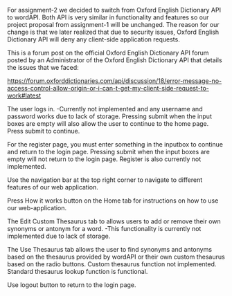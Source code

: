 For assignment-2 we decided to switch from Oxford English Dictionary API to wordAPI. Both API is very similar in functionality and features so our project proposal from assignment-1 will be unchanged. The reason for our change is that we later realized that due to security issues, Oxford English Dictionary API will deny any client-side application requests.

This is a forum post on the official Oxford English Dictionary API forum posted by an Administrator of the Oxford English Dictionary API that details the issues that we faced: 

https://forum.oxforddictionaries.com/api/discussion/18/error-message-no-access-control-allow-origin-or-i-can-t-get-my-client-side-request-to-work#latest

The user logs in. -Currently not implemented and any username and password works due to lack of storage. Pressing submit when the input boxes are empty will also allow the user to continue to the home page. Press submit to continue.

For the register page, you must enter something in the inputbox to continue and return to the login page. Pressing submit when the input boxes are empty will not return to the login page. Register is also currently not implemented.

Use the navigation bar at the top right corner to navigate to different features of our web application. 

Press How it works button on the Home tab for instructions on how to use our web-application.

The Edit Custom Thesaurus tab to allows users to add or remove their own synonyms or antonym for a word. -This functionality is currently not implemented due to lack of storage. 

The Use Thesaurus tab allows the user to find synonyms and antonyms based on the thesaurus provided by wordAPI or their own custom thesaurus based on the radio buttons. Custom thesaurus function not implemented. Standard thesaurus lookup function is functional. 

Use logout button to return to the login page.

